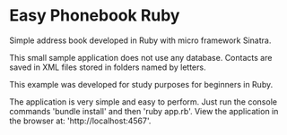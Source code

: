 # Easy Phonebook Ruby

Simple address book developed in Ruby with micro framework Sinatra.

This small sample application does not use any database.
Contacts are saved in XML files stored in folders named by letters.

This example was developed for study purposes for beginners in Ruby.

The application is very simple and easy to perform.
Just run the console commands 'bundle install' and then 'ruby app.rb'.
View the application in the browser at: 'http://localhost:4567'.
